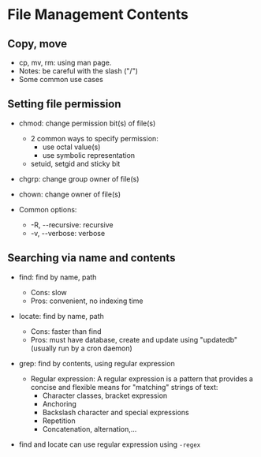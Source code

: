 # File Management Contents

## Copy, move

* cp, mv, rm: using man page.
* Notes: be careful with the slash ("/")
* Some common use cases

## Setting file permission

* chmod: change permission bit(s) of file(s)
  - 2 common ways to specify permission:
    + use octal value(s)
    + use symbolic representation
  - setuid, setgid and sticky bit

* chgrp: change group owner of file(s)
* chown: change owner of file(s)

* Common options:
  - -R, --recursive: recursive
  - -v, --verbose: verbose

## Searching via name and contents

* find: find by name, path
  - Cons: slow
  - Pros: convenient, no indexing time

* locate: find by name, path
  - Cons: faster than find
  - Pros: must have database, create and update using "updatedb" (usually run
    by a cron daemon)

* grep: find by contents, using regular expression
  - Regular expression: A regular expression is a pattern that provides a
    concise and flexible means for "matching" strings of text:
    + Character classes, bracket expression
    + Anchoring
    + Backslash character and special expressions
    + Repetition
    + Concatenation, alternation,...

* find and locate can use regular expression using `-regex`
